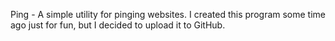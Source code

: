 Ping - A simple utility for pinging websites. I created this program some time ago just for fun, but I decided to upload it to GitHub.